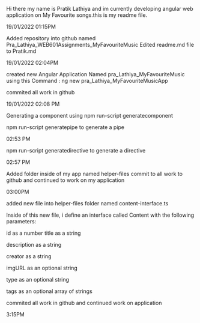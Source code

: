 
Hi there my name is Pratik Lathiya and im currently developing
angular web application on My Favourite songs.this is my readme
file.

19/01/2022 01:15PM

Added repository into github named Pra_Lathiya_WEB601Assignments_MyFavouriteMusic
Edited readme.md file to Pratik.md

19/01/2022 02:04PM

created new Angular Application Named pra_Lathiya_MyFavouriteMusic using this
Command : ng new pra_Lathiya_MyFavouriteMusicApp

commited all work in github

19/01/2022 02:08 PM

Generating a component using npm run-script generatecomponent

npm run-script generatepipe to generate a pipe

02:53 PM

npm run-script generatedirective to generate a directive

02:57 PM

Added folder inside of my app named helper-files
commit to all work to github and continued to work on my application

03:00PM

added new file into helper-files folder named content-interface.ts

Inside of this new file, i define an interface called Content with the following
parameters:

id as a number title as a string

description as a string

creator as a string

imgURL as an optional string

type as an optional string

tags as an optional array of strings

commited all work in github and continued work on application

3:15PM


